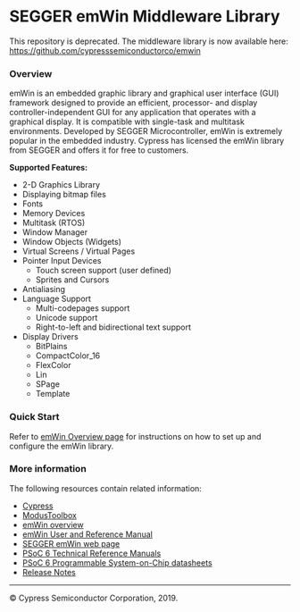 # SEGGER emWin Middleware Library

This repository is deprecated. The middleware library is now available here: https://github.com/cypresssemiconductorco/emwin

### Overview
emWin is an embedded graphic library and graphical user interface (GUI) framework designed to provide an efficient, processor- and display controller-independent GUI for any application that operates with a graphical display. It is compatible with single-task and multitask environments. Developed by SEGGER Microcontroller, emWin is extremely popular in the embedded industry. Cypress has licensed the emWin library from SEGGER and offers it for free to customers.

**Supported Features:**

* 2-D Graphics Library
* Displaying bitmap files
* Fonts
* Memory Devices
* Multitask (RTOS)
* Window Manager
* Window Objects (Widgets)
* Virtual Screens / Virtual Pages
* Pointer Input Devices
   * Touch screen support (user defined)
   * Sprites and Cursors
* Antialiasing
* Language Support
   * Multi-codepages support
   * Unicode support
   * Right-to-left and bidirectional text support
* Display Drivers
    * BitPlains
    * CompactColor_16
    * FlexColor
    * Lin
    * SPage
    * Template

### Quick Start
Refer to [emWin Overview page](https://cypresssemiconductorco.github.io/middleware-emwin/emwin_overview/html/index.html) for instructions on how to set up and configure the emWin library.

### More information
The following resources contain related information:
* [Cypress](http://www.cypress.com)
* [ModusToolbox](https://www.cypress.com/products/modustoolbox-software-environment)
* [emWin overview](https://cypresssemiconductorco.github.io/middleware-emwin/emwin_overview/html/index.html)
* [emWin User and Reference Manual](./docs/UM03001_emWin5.pdf)
* [SEGGER emWin web page](https://www.segger.com/products/user-interface/emwin/)
* [PSoC 6 Technical Reference Manuals](https://www.cypress.com/search/all?f%5B0%5D=meta_type%3Atechnical_documents&f%5B1%5D=resource_meta_type%3A583&f%5B2%5D=field_related_products%3A114026)
* [PSoC 6 Programmable System-on-Chip datasheets](https://www.cypress.com/search/all?f%5B0%5D=meta_type%3Atechnical_documents&f%5B1%5D=field_related_products%3A114026&f%5B2%5D=resource_meta_type%3A575)
* [Release Notes](./RELEASE.md)

---
© Cypress Semiconductor Corporation, 2019.
